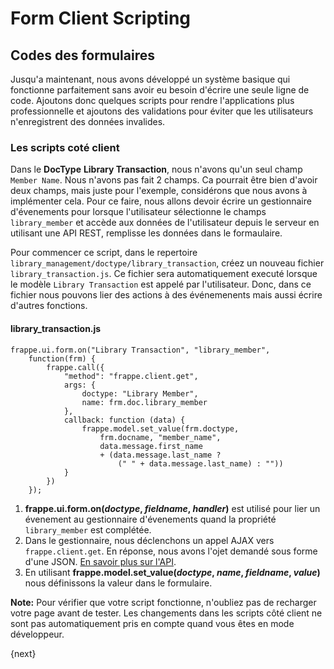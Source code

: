 <!-- add-breadcrumbs -->
# Form Client Scripting

## Codes des formulaires

Jusqu'a maintenant, nous avons développé un système basique qui fonctionne parfaitement sans avoir eu besoin d'écrire une
 seule ligne de code. Ajoutons donc quelques scripts pour rendre l'applications plus professionnelle et ajoutons des validations
 pour éviter que les utilisateurs n'enregistrent des données invalides.


### Les scripts coté client

Dans le **DocType** **Library Transaction**, nous n'avons qu'un seul champ `Member Name`. Nous n'avons pas fait 2 champs. 
Ca pourrait être bien d'avoir deux champs, mais juste pour l'exemple, considérons que nous avons à implémenter cela. Pour ce
faire, nous allons devoir écrire un gestionnaire d'évenements pour lorsque l'utilisateur sélectionne le champs `library_member` et accède aux données de l'utilisateur depuis le serveur en utilisant une API REST, remplisse les données dans le formaulaire.

Pour commencer ce script, dans le repertoire `library_management/doctype/library_transaction`, créez un nouveau fichier 
`library_transaction.js`. Ce fichier sera automatiquement executé lorsque le modèle `Library Transaction` est appelé par l'utilisateur. 
Donc, dans ce fichier nous pouvons lier des actions à des événemenents mais aussi écrire d'autres fonctions.

#### library_transaction.js

	frappe.ui.form.on("Library Transaction", "library_member",
		function(frm) {
			frappe.call({
				"method": "frappe.client.get",
				args: {
					doctype: "Library Member",
					name: frm.doc.library_member
				},
				callback: function (data) {
					frappe.model.set_value(frm.doctype,
						frm.docname, "member_name",
						data.message.first_name
						+ (data.message.last_name ?
							(" " + data.message.last_name) : ""))
				}
			})
		});

1. **frappe.ui.form.on(*doctype*, *fieldname*, *handler*)** est utilisé pour lier un évenement au gestionnaire d'évenements
 quand la propriété `library_member` est complétée.
1. Dans le gestionnaire, nous déclenchons un appel AJAX vers `frappe.client.get`. En réponse, nous avons l'ojet demandé sous forme d'une JSON. [En savoir plus sur l'API](/frappe/user/fr/guides/integration/rest_api).
1. En utilisant **frappe.model.set_value(*doctype*, *name*, *fieldname*, *value*)** nous définissons la valeur dans le formulaire.

**Note:** Pour vérifier que votre script fonctionne, n'oubliez pas de recharger votre page avant de tester. 
Les changements dans les scripts côté client ne sont pas automatiquement pris en compte quand vous êtes en mode développeur.

{next}
